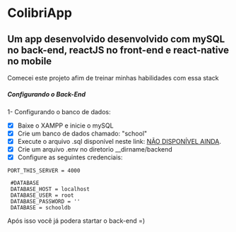# ColibriApp
## Um app desenvolvido desenvolvido com mySQL no back-end, reactJS no front-end e react-native no mobile
Comecei este projeto afim de treinar minhas habilidades com essa stack

##### Configurando o Back-End
1- Configurando o banco de dados:
- [x] Baixe o XAMPP e inicie o mySQL
- [x] Crie um banco de dados chamado: "school"
- [x] Execute o arquivo .sql disponível neste link: [NÃO DISPONÍVEL AINDA](https://pages.github.com/).
- [x] Crie um arquivo .env no diretorio __dirname/backend
- [x] Configure as seguintes credenciais:
 
 ```
 PORT_THIS_SERVER = 4000

  #DATABASE
  DATABASE_HOST = localhost
  DATABASE_USER = root
  DATABASE_PASSWORD = ''
  DATABASE = schooldb
 ```
 
 Após isso você já podera startar o back-end =)

